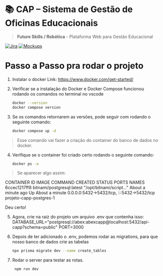 # 📚 CAP – Sistema de Gestão de Oficinas Educacionais

> **Future Skills / Robótica** - Plataforma Web para Gestão Educacional

[![Jira](Jira)](https://unochapeco-team-fv4k68oc.atlassian.net/jira/software/projects/SCRUM/boards/1/backlog)
[![Mockups](Mockups)](https://preview-image-analysis-kzmqjdmogju1m08iefsa.vusercontent.net/)

# Passo a Passo pra rodar o projeto
1. Instalar o docker
    Link: https://www.docker.com/get-started/

2. Verificar se a instalação do Docker e Docker Compose funcionou rodando os comandos no terminal no vscode
    ```bash
    docker --version
    docker compose version

3. Se os comandos retornarem as versões, pode seguir com rodando o seguinte comando:
    ```bash
    docker compose up -d

> Esse comando vai fazer a criação do container do banco de dados no docker. 

4. Verifique se o container foi criado certo rodando o seguinte comando:
    ```bash
    docker ps -a

> Se aparecer algo assim:

CONTAINER ID   IMAGE      COMMAND      CREATED     STATUS      PORTS        NAMES
6ccec1217ff8   bitnami/postgresql:latest   "/opt/bitnami/script…"   About a minute ago   Up About a minute   0.0.0.0:5432->5432/tcp, :::5432->5432/tcp   projeto-capp-postgres-1

Deu certo!

5. Agora, crie na raíz do projeto um arquivo .env que contenha isso:
    DATABASE_URL="postgresql://abex:abexcapp@localhost:5432/api-capp?schema=public"
    PORT=3000

7. Depois de ter adicionado o .env, podemos rodar as migrations, para que nosso banco de dados crie as tabelas
    ```bash
    npx prisma migrate dev --name create_tables

8. Rodar o server para testar as rotas.
   ```bash
    npm run dev
   
